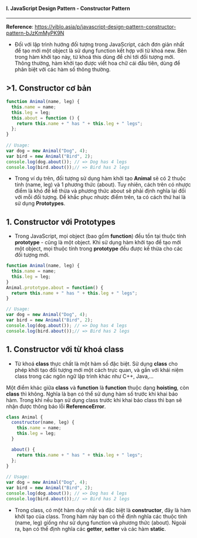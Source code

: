 #### I. JavaScript Design Pattern - Constructor Pattern
---
**Reference**: https://viblo.asia/p/javascript-design-pattern-constructor-pattern-bJzKmMyPK9N

- Đối với lập trình hướng đối tượng trong JavaScript, cách đơn giản nhất để tạo mới một object là sử dụng function kết hợp với từ khoá new. Bên trong hàm khởi tạo này, từ khoá this dùng để chỉ tới đối tượng mới. Thông thường, hàm khởi tạo được viết hoa chữ cái đầu tiên, dùng để phân biệt với các hàm số thông thường.

**>1. Constructor cơ bản**
--- 
```javascript
function Animal(name, leg) {
  this.name = name;
  this.leg = leg;
  this.about = function () {
    return this.name + " has " + this.leg + " legs";
  };
}
  
// Usage:
var dog = new Animal("Dog", 4);
var bird = new Animal("Bird", 2);
console.log(dog.about()); // => Dog has 4 legs
console.log(bird.about());// => Bird has 2 legs
```
- Trong ví dụ trên, đối tượng sử dụng hàm khởi tạo **Animal** sẽ có 2 thuộc tính (name, leg) và 1 phương thức (about). Tuy nhiên, cách trên có nhược điểm là khó để kế thừa và phương thức about sẽ phải định nghĩa lại đối với mỗi đối tượng. Để khắc phục nhược điểm trên, ta có cách thứ hai là sử dụng **Prototypes**.

**1. Constructor với Prototypes**
--- 
- Trong JavaScript, mọi object (bao gồm **function**) đều tồn tại thuộc tính **prototype** - cũng là một object. Khi sử dụng hàm khởi tạo để tạo mới một object, mọi thuộc tính trong **prototype** đều được kế thừa cho các đối tượng mới.

```javascript
function Animal(name, leg) {
  this.name = name;
  this.leg = leg;
}
Animal.prototype.about = function() {
  return this.name + " has " + this.leg + " legs";
}

// Usage:
var dog = new Animal("Dog", 4);
var bird = new Animal("Bird", 2);
console.log(dog.about()); // => Dog has 4 legs
console.log(bird.about());// => Bird has 2 legs
```

**1. Constructor với từ khoá class**
--- 
- Từ khoá **class** thực chất là một hàm số đặc biệt. Sử dụng **class** cho phép khởi tạo đối tượng mới một cách trực quan, và gần với khái niệm class trong các ngôn ngữ lập trình khác như C++, Java,...

Một điểm khác giữa **class** và **function** là **function** thuộc dạng **hoisting**, còn **class** thì không. Nghĩa là bạn có thể sử dụng hàm số trước khi khai báo hàm. Trong khi nếu bạn sử dụng class trước khi khai báo class thì bạn sẽ nhận được thông báo lỗi **ReferenceError**.

```javascript
class Animal {
  constructor(name, leg) {
    this.name = name;
    this.leg = leg;
  }

  about() {
    return this.name + " has " + this.leg + " legs";
  };
}
 
// Usage:
var dog = new Animal("Dog", 4);
var bird = new Animal("Bird", 2);
console.log(dog.about()); // => Dog has 4 legs
console.log(bird.about());// => Bird has 2 legs
```

- Trong class, có một hàm duy nhất và đặc biệt là **constructor**, đây là hàm khởi tạo của class. Trong hàm này bạn có thể định nghĩa các thuộc tính (name, leg) giống như sử dụng function và phương thức (about). Ngoài ra, bạn có thể định nghĩa các **getter**, **setter** và các hàm **static**.
